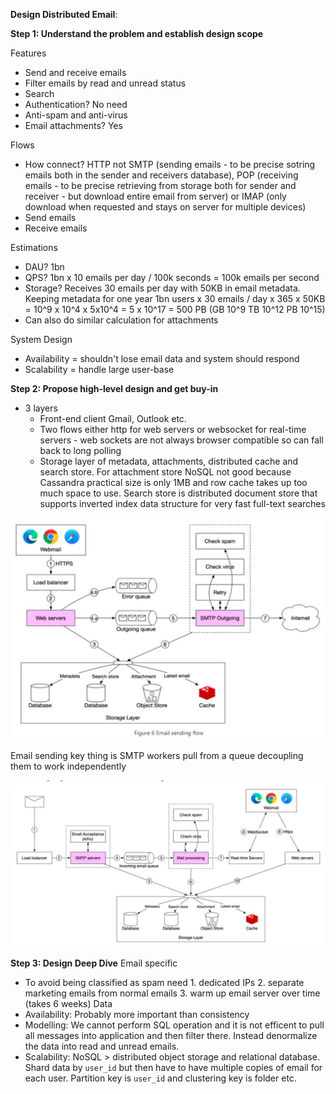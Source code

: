 **Design Distributed Email**:

**Step 1: Understand the problem and establish design scope**

Features
* Send and receive emails
* Filter emails by read and unread status
* Search
* Authentication? No need
* Anti-spam and anti-virus
* Email attachments? Yes

Flows
* How connect? HTTP not SMTP (sending emails - to be precise sotring emails both in the sender and receivers database), POP (receiving emails - to be precise retrieving from storage both for sender and receiver -  but download entire email from server) or IMAP (only download when requested and stays on server for multiple devices)
* Send emails
* Receive emails

Estimations
* DAU? 1bn
* QPS? 1bn x 10 emails per day / 100k seconds = 100k emails per second
* Storage? Receives 30 emails per day with 50KB in email metadata. Keeping metadata for one year 1bn users x 30 emails / day x 365 x 50KB = 10^9 x 10^4 x 5x10^4 = 5 x 10^17 = 500 PB (GB 10^9 TB 10^12 PB 10^15)
* Can also do similar calculation for attachments

System Design
* Availability = shouldn't lose email data and system should respond
* Scalability = handle large user-base

**Step 2: Propose high-level design and get buy-in**

* 3 layers
    * Front-end client Gmail, Outlook etc.
    * Two flows either http for web servers or websocket for real-time servers - web sockets are not always browser compatible so can fall back to long polling
    * Storage layer of metadata, attachments, distributed cache and search store. For attachment store NoSQL not good because Cassandra practical size is only 1MB and row cache takes up too much space to use. Search store is distributed document store that supports inverted index data structure for very fast full-text searches

![image info](./../../../images/email_sending.png)

Email sending key thing is SMTP workers pull from a queue decoupling them to work independently

![image info](./../../../images/email_receiving.png)

**Step 3: Design Deep Dive**
Email specific
* To avoid being classified as spam need 1. dedicated IPs 2. separate marketing emails from normal emails 3. warm up email server over time (takes 6 weeks)
Data
* Availability: Probably more important than consistency
* Modelling: We cannot perform SQL operation and it is not efficent to pull all messages into application and then filter there. Instead denormalize the data into read and unread emails.
* Scalability: NoSQL > distributed object storage and relational database. Shard data by `user_id` but then have to have multiple copies of email for each user. Partition key is `user_id` and clustering key is folder etc. 